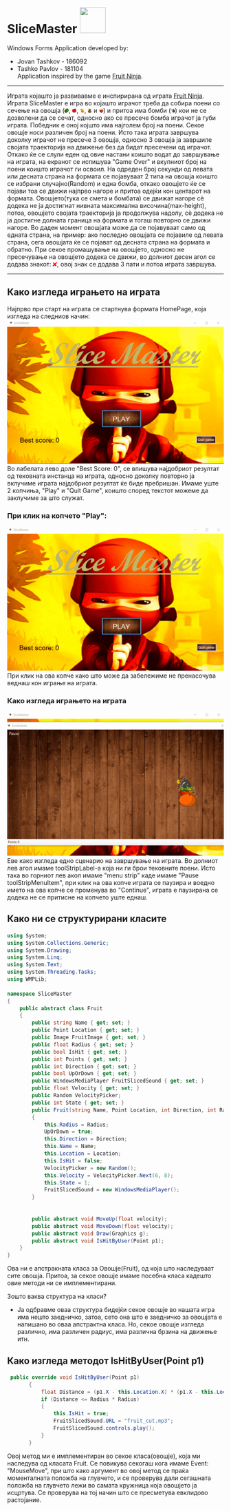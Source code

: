 # SliceMaster <img src="https://raw.githubusercontent.com/taskop123/SliceMaster/master/SliceMaster/icon_picture_uyx_icon.ico" width="60" height="60">

Windows Forms Application developed by:
* Jovan Tashkov - 186092
* Tashko Pavlov - 181104  
Application inspired by the game [Fruit Ninja](https://fruitninja.com/).
***

Играта којашто ја развивавме е инспирирана од играта [Fruit Ninja](https://fruitninja.com/). Играта SliceMaster е игра во којашто играчот треба да собира поени со сечење на овошја (<img src="https://github.com/taskop123/SliceMaster/blob/master/SliceMaster/Resources/watermelon2.png" width="10" height="10">, <img src="https://github.com/taskop123/SliceMaster/blob/master/SliceMaster/Resources/apple.png" width="10" height="10">, <img src="https://github.com/taskop123/SliceMaster/blob/master/SliceMaster/Resources/orange1.png" width="10" height="10">, <img src="https://github.com/taskop123/SliceMaster/blob/master/SliceMaster/Resources/pineapple.png" width="10" height="10"> и <img src="https://github.com/taskop123/SliceMaster/blob/master/SliceMaster/Resources/strawberry.png" width="10" height="10">) и притоа има бомби (<img src="https://github.com/taskop123/SliceMaster/blob/master/SliceMaster/Resources/bomba.png" width="10" height="10">) кои не се дозволени да се сечат, односно ако се пресече бомба играчот ја губи играта. Победник е оној којшто има најголем број на поени. Секое овошје носи различен број на поени. Исто така играта завршува доколку играчот не пресече 3 овошја, односно 3 овошја ја завршиле својата траекторија на движење без да бидат пресечени од играчот. Откако ќе се слули еден од овие настани коишто водат до завршување на играта, на екранот се испишува "Game Over" и вкупниот број на поени коишто играчот ги освоил. На одреден број секунди од левата или десната страна на формата се појавуваат 2 типа на овошја коишто се избрани случајно(Random) и една бомба, откако овошјето ќе се појави тоа се движи најпрво нагоре и притоа одејќи кон центарот на формата. Овошјето(тука се смета и бомбата) се движат нагоре сè додека не ја достигнат нивната максимална височина(max-height), потоа, овошјето својата траекторија ја продолжува надолу, сè додека не ја достигне долната граница на формата и тогаш повторно се движи нагоре. Во даден момент овошјата може да се појавуваат само од едната страна, на пример: ако последно овошјата се појавиле од левата страна, сега овошјата ќе се појават од десната страна на формата и обратно.
При секое промашување на овошјето, односно не пресечување на овошјето додека се движи, во долниот десен агол се додава знакот: <img src="https://github.com/taskop123/SliceMaster/blob/master/SliceMaster/Resources/Xsign.png" width="10" height="10">, овој знак се додава 3 пати и потоа играта завршува.
***
## Како изгледа играњето на играта
Најпрво при старт на играта се стартнува формата HomePage, која изгледа на следниов начин:
<img src="https://github.com/taskop123/SliceMaster/blob/master/ScreenShots/tasko.PNG">
Во лабелата лево доле "Best Score: 0", се впишува најдобриот резултат од тековната инстанца на играта, односно доколку повторно ја вклучиме играта најдобриот резултат ќе биде пребришан. Имаме уште 2 копчиња, "Play" и "Quit Game", коишто според текстот можеме да заклучиме за што служат.
### При клик на копчето "Play":
<img src="https://github.com/taskop123/SliceMaster/blob/master/ScreenShots/homeformtomainform.gif">
При клик на ова копче како што може да забележиме не пренасочува веднаш кон играње на играта.

### Како изгледа играњето на играта
<img src="https://github.com/taskop123/SliceMaster/blob/master/ScreenShots/bomb_sliced_game_over.gif">
Еве како изгледа едно сценарио на завршување на играта. Во долниот лев агол имаме toolStripLabel-а која ни ги брои тековните поени. Исто така во горниот лев акол имаме "menu strip" каде имаме "Pause toolStripMenuItem", при клик на ова копче играта се паузира и воедно името на ова копче се променува во "Continue", играта е паузирана се додека не се притисне на копчето уште еднаш.

## Како ни се структурирани класите
```C#
using System;
using System.Collections.Generic;
using System.Drawing;
using System.Linq;
using System.Text;
using System.Threading.Tasks;
using WMPLib;

namespace SliceMaster
{
    public abstract class Fruit
    {
        public string Name { get; set; }
        public Point Location { get; set; }
        public Image FruitImage { get; set; }
        public float Radius { get; set; }
        public bool IsHit { get; set; }
        public int Points { get; set; }
        public int Direction { get; set; }
        public bool UpOrDown { get; set; }
        public WindowsMediaPlayer FruitSlicedSound { get; set; }
        public float Velocity { get; set; }
        public Random VelocityPicker;
        public int State { get; set; }
        public Fruit(string Name, Point Location, int Direction, int Radius)
        {
            this.Radius = Radius;
            UpOrDown = true;
            this.Direction = Direction;
            this.Name = Name;
            this.Location = Location;
            this.IsHit = false;
            VelocityPicker = new Random();
            this.Velocity = VelocityPicker.Next(6, 8);
            this.State = 1;
            FruitSlicedSound = new WindowsMediaPlayer();
        }

        
        public abstract void MoveUp(float velocity);
        public abstract void MoveDown(float velocity); 
        public abstract void Draw(Graphics g); 
        public abstract void IsHitByUser(Point p1); 
    }
}
```
Ова ни е апстракната класа за Овошје(Fruit), од која што наследуваат сите овошја. Притоа, за секое овошје имаме посебна класа кадешто овие методи ни се имплементирани.

Зошто ваква структура на класи?
 - Ја одбравме оваа структура бидејќи секое овошје во нашата игра има нешто заедничко, затоа, сето она што е заедничко за овошјата е напишано во оваа апстрактна     класа. Но, секое овошје изгледа различно, има различен радиус, има различна брзина на движење итн.
 
 
 ## Како изгледа методот IsHitByUser(Point p1)
 
 ```C#
  public override void IsHitByUser(Point p1)
        {
            float Distance = (p1.X - this.Location.X) * (p1.X - this.Location.X) + (p1.Y - this.Location.Y) * (p1.Y - this.Location.Y);
            if (Distance <= Radius * Radius)
            {
                this.IsHit = true;
                FruitSlicedSound.URL = "fruit_cut.mp3";
                FruitSlicedSound.controls.play();
            }
        }
 ```
 Овој метод ми е имплементиран во секое класа(овошје), која ми наследува од класата Fruit. Се повикува секогаш кога имаме Event: "MouseMove", при што како аргумент во овој метод се праќа моменталната положба на глувчето, и се проверува дали сегашната положба на глувчето лежи во самата кружница која овошјето ја исцртува. Се проверува на тој начин што се пресметува евклидово растојание.
 
 
